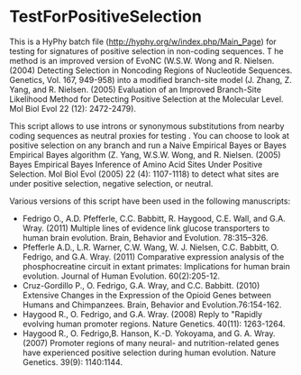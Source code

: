 TestForPositiveSelection
========================
This is a HyPhy batch file (http://hyphy.org/w/index.php/Main_Page) 
for testing for signatures of positive selection in non-coding sequences. T
he method is an improved version of EvoNC (W.S.W. Wong and R. Nielsen. (2004) 
Detecting Selection in Noncoding Regions of Nucleotide Sequences. Genetics, Vol. 167, 949-958)
into a modified branch-site model (J. Zhang, Z. Yang, and R. Nielsen.
(2005) Evaluation of an Improved Branch-Site Likelihood Method for
Detecting Positive Selection at the Molecular Level. Mol Biol Evol 22
(12): 2472-2479).

This script allows to use introns or synonymous substitutions from
nearby coding sequences as neutral proxies for testing . You can choose to look at
positive selection on any branch and run a Naive Empirical Bayes or
Bayes Empirical Bayes algorithm (Z. Yang, W.S.W. Wong, and R. Nielsen.
(2005) Bayes Empirical Bayes Inference of Amino Acid Sites Under
Positive Selection. Mol Biol Evol (2005) 22 (4): 1107-1118) to detect
what sites are under positive selection, negative selection, or neutral.

Various versions of this script have been used in the following manuscripts:

<ul>
<li>Fedrigo O., A.D. Pfefferle, C.C. Babbitt, R. Haygood, C.E. Wall, and G.A. Wray. (2011) Multiple lines of evidence link glucose transporters to human brain evolution. Brain, Behavior and Evolution. 78:315–326.</li>
<li>Pfefferle A.D., L.R. Warner, C.W. Wang, W. J. Nielsen, C.C. Babbitt, O. Fedrigo, and G.A. Wray. (2011) Comparative expression analysis of the phosphocreatine circuit in extant primates: Implications for human brain evolution. Journal of Human Evolution. 60(2):205-12.</li>
<li>Cruz-Gordillo P., O. Fedrigo, G.A. Wray, and C.C. Babbitt. (2010) Extensive Changes in the Expression of the Opioid Genes between Humans and Chimpanzees. Brain, Behavior and Evolution.76:154-162.</li>
<li>Haygood R., O. Fedrigo, and G.A. Wray. (2008) Reply to "Rapidly evolving human promoter regions. Nature Genetics. 40(11): 1263-1264.</li>
<li>Haygood R., O. Fedrigo,B. Hanson, K.-D. Yokoyama, and G. A. Wray.(2007) Promoter regions of many neural- and nutrition-related genes have experienced positive selection during human evolution. Nature Genetics. 39(9): 1140:1144.</li>
</ul>
